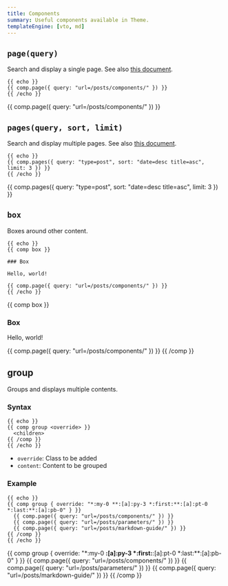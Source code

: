 ```yaml
---
title: Components
summary: Useful components available in Theme.
templateEngine: [vto, md]
---
```


## `page(query)`

Search and display a single page. See also [this document](https://lume.land/plugins/search/#search-one-page).

```vento
{{ echo }}
{{ comp.page({ query: "url=/posts/components/" }) }}
{{ /echo }}
```

{{ comp.page({ query: "url=/posts/components/" }) }}

## `pages(query, sort, limit)`

Search and display multiple pages. See also [this document](https://lume.land/plugins/search/#search-pages).

```vento
{{ echo }}
{{ comp.pages({ query: "type=post", sort: "date=desc title=asc", limit: 3 }) }}
{{ /echo }}
```

{{ comp.pages({ query: "type=post", sort: "date=desc title=asc", limit: 3 }) }}

## `box`

Boxes around other content.

```vento
{{ echo }}
{{ comp box }}

### Box

Hello, world!

{{ comp.page({ query: "url=/posts/components/" }) }}
{{ /echo }}
```

{{ comp box }}

### Box

Hello, world!

{{ comp.page({ query: "url=/posts/components/" }) }}
{{ /comp }}

## group

Groups and displays multiple contents.

### Syntax

```vento
{{ echo }}
{{ comp group <override> }}
  <children>
{{ /comp }}
{{ /echo }}
```

- `override`: Class to be added
- `content`: Content to be grouped

### Example

```vento
{{ echo }}
{{ comp group { override: "*:my-0 **:[a]:py-3 *:first:**:[a]:pt-0 *:last:**:[a]:pb-0" } }}
  {{ comp.page({ query: "url=/posts/components/" }) }}
  {{ comp.page({ query: "url=/posts/parameters/" }) }}
  {{ comp.page({ query: "url=/posts/markdown-guide/" }) }}
{{ /comp }}
{{ /echo }}
```

{{ comp group { override: "*:my-0 **:[a]:py-3 *:first:**:[a]:pt-0 *:last:**:[a]:pb-0" } }}
  {{ comp.page({ query: "url=/posts/components/" }) }}
  {{ comp.page({ query: "url=/posts/parameters/" }) }}
  {{ comp.page({ query: "url=/posts/markdown-guide/" }) }}
{{ /comp }}
